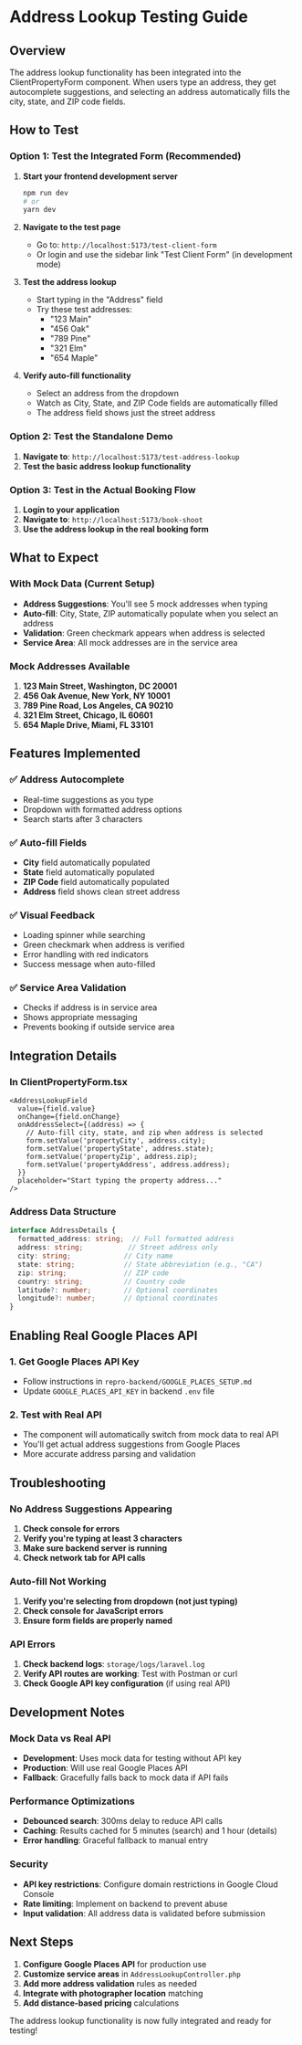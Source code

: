 # Address Lookup Testing Guide

## Overview
The address lookup functionality has been integrated into the ClientPropertyForm component. When users type an address, they get autocomplete suggestions, and selecting an address automatically fills the city, state, and ZIP code fields.

## How to Test

### Option 1: Test the Integrated Form (Recommended)
1. **Start your frontend development server**
   ```bash
   npm run dev
   # or
   yarn dev
   ```

2. **Navigate to the test page**
   - Go to: `http://localhost:5173/test-client-form`
   - Or login and use the sidebar link "Test Client Form" (in development mode)

3. **Test the address lookup**
   - Start typing in the "Address" field
   - Try these test addresses:
     - "123 Main"
     - "456 Oak"
     - "789 Pine"
     - "321 Elm"
     - "654 Maple"

4. **Verify auto-fill functionality**
   - Select an address from the dropdown
   - Watch as City, State, and ZIP Code fields are automatically filled
   - The address field shows just the street address

### Option 2: Test the Standalone Demo
1. **Navigate to**: `http://localhost:5173/test-address-lookup`
2. **Test the basic address lookup functionality**

### Option 3: Test in the Actual Booking Flow
1. **Login to your application**
2. **Navigate to**: `http://localhost:5173/book-shoot`
3. **Use the address lookup in the real booking form**

## What to Expect

### With Mock Data (Current Setup)
- **Address Suggestions**: You'll see 5 mock addresses when typing
- **Auto-fill**: City, State, ZIP automatically populate when you select an address
- **Validation**: Green checkmark appears when address is selected
- **Service Area**: All mock addresses are in the service area

### Mock Addresses Available
1. **123 Main Street, Washington, DC 20001**
2. **456 Oak Avenue, New York, NY 10001**
3. **789 Pine Road, Los Angeles, CA 90210**
4. **321 Elm Street, Chicago, IL 60601**
5. **654 Maple Drive, Miami, FL 33101**

## Features Implemented

### ✅ Address Autocomplete
- Real-time suggestions as you type
- Dropdown with formatted address options
- Search starts after 3 characters

### ✅ Auto-fill Fields
- **City** field automatically populated
- **State** field automatically populated  
- **ZIP Code** field automatically populated
- **Address** field shows clean street address

### ✅ Visual Feedback
- Loading spinner while searching
- Green checkmark when address is verified
- Error handling with red indicators
- Success message when auto-filled

### ✅ Service Area Validation
- Checks if address is in service area
- Shows appropriate messaging
- Prevents booking if outside service area

## Integration Details

### In ClientPropertyForm.tsx
```tsx
<AddressLookupField
  value={field.value}
  onChange={field.onChange}
  onAddressSelect={(address) => {
    // Auto-fill city, state, and zip when address is selected
    form.setValue('propertyCity', address.city);
    form.setValue('propertyState', address.state);
    form.setValue('propertyZip', address.zip);
    form.setValue('propertyAddress', address.address);
  }}
  placeholder="Start typing the property address..."
/>
```

### Address Data Structure
```typescript
interface AddressDetails {
  formatted_address: string;  // Full formatted address
  address: string;           // Street address only
  city: string;             // City name
  state: string;            // State abbreviation (e.g., "CA")
  zip: string;              // ZIP code
  country: string;          // Country code
  latitude?: number;        // Optional coordinates
  longitude?: number;       // Optional coordinates
}
```

## Enabling Real Google Places API

### 1. Get Google Places API Key
- Follow instructions in `repro-backend/GOOGLE_PLACES_SETUP.md`
- Update `GOOGLE_PLACES_API_KEY` in backend `.env` file

### 2. Test with Real API
- The component will automatically switch from mock data to real API
- You'll get actual address suggestions from Google Places
- More accurate address parsing and validation

## Troubleshooting

### No Address Suggestions Appearing
1. **Check console for errors**
2. **Verify you're typing at least 3 characters**
3. **Make sure backend server is running**
4. **Check network tab for API calls**

### Auto-fill Not Working
1. **Verify you're selecting from dropdown (not just typing)**
2. **Check console for JavaScript errors**
3. **Ensure form fields are properly named**

### API Errors
1. **Check backend logs**: `storage/logs/laravel.log`
2. **Verify API routes are working**: Test with Postman or curl
3. **Check Google API key configuration** (if using real API)

## Development Notes

### Mock Data vs Real API
- **Development**: Uses mock data for testing without API key
- **Production**: Will use real Google Places API
- **Fallback**: Gracefully falls back to mock data if API fails

### Performance Optimizations
- **Debounced search**: 300ms delay to reduce API calls
- **Caching**: Results cached for 5 minutes (search) and 1 hour (details)
- **Error handling**: Graceful fallback to manual entry

### Security
- **API key restrictions**: Configure domain restrictions in Google Cloud Console
- **Rate limiting**: Implement on backend to prevent abuse
- **Input validation**: All address data is validated before submission

## Next Steps

1. **Configure Google Places API** for production use
2. **Customize service areas** in `AddressLookupController.php`
3. **Add more address validation** rules as needed
4. **Integrate with photographer location** matching
5. **Add distance-based pricing** calculations

The address lookup functionality is now fully integrated and ready for testing!